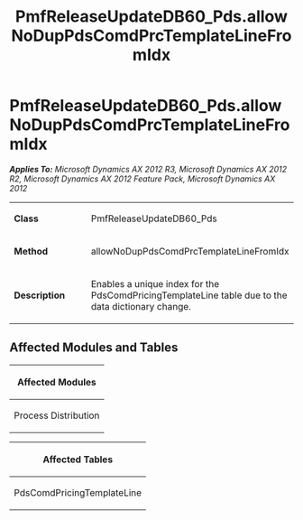 ﻿---
title: PmfReleaseUpdateDB60_Pds.allowNoDupPdsComdPrcTemplateLineFromIdx
TOCTitle: PmfReleaseUpdateDB60_Pds.allowNoDupPdsComdPrcTemplateLineFromIdx
ms:assetid: 3aea7174-fb6a-2d33-60a5-c440eca62df3
ms:mtpsurl: https://msdn.microsoft.com/en-us/library/JJ685267(v=AX.60)
ms:contentKeyID: 49707718
ms.date: 05/18/2015
mtps_version: v=AX.60
---

# PmfReleaseUpdateDB60\_Pds.allowNoDupPdsComdPrcTemplateLineFromIdx 


_**Applies To:** Microsoft Dynamics AX 2012 R3, Microsoft Dynamics AX 2012 R2, Microsoft Dynamics AX 2012 Feature Pack, Microsoft Dynamics AX 2012_

<table>
<colgroup>
<col style="width: 50%" />
<col style="width: 50%" />
</colgroup>
<tbody>
<tr class="odd">
<td><p><strong>Class</strong></p></td>
<td><p>PmfReleaseUpdateDB60_Pds</p></td>
</tr>
<tr class="even">
<td><p><strong>Method</strong></p></td>
<td><p>allowNoDupPdsComdPrcTemplateLineFromIdx</p></td>
</tr>
<tr class="odd">
<td><p><strong>Description</strong></p></td>
<td><p>Enables a unique index for the PdsComdPricingTemplateLine table due to the data dictionary change.</p></td>
</tr>
</tbody>
</table>


## Affected Modules and Tables

<table>
<colgroup>
<col style="width: 100%" />
</colgroup>
<thead>
<tr class="header">
<th><p>Affected Modules</p></th>
</tr>
</thead>
<tbody>
<tr class="odd">
<td><p>Process Distribution</p></td>
</tr>
</tbody>
</table>


<table>
<colgroup>
<col style="width: 100%" />
</colgroup>
<thead>
<tr class="header">
<th><p>Affected Tables</p></th>
</tr>
</thead>
<tbody>
<tr class="odd">
<td><p>PdsComdPricingTemplateLine</p></td>
</tr>
</tbody>
</table>

  



